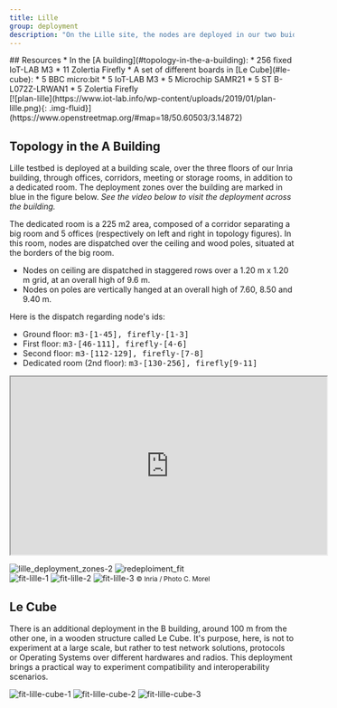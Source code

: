 ```yaml
---
title: Lille
group: deployment
description: "On the Lille site, the nodes are deployed in our two buidlings at Inria Lille – Nord Europe. The most part is spread across the <a href='#topology-in-the-a-building'>A building</a>, usefull for large network and multi-hop experimentations. An additionnal part is deployed in a structure called <a href='#le-cube'>Le Cube</a>, in the B building, with a variety of boards."
---
```


<div class="row">
<div class="col-lg-6" markdown="1">
## Resources
* In the [A building](#topology-in-the-a-building):
    * 256 fixed IoT-LAB M3
    * 11 Zolertia Firefly
* A set of different boards in [Le Cube](#le-cube):
    * 5 BBC micro:bit
    * 5 IoT-LAB M3
    * 5 Microchip SAMR21
    * 5 ST B-L072Z-LRWAN1
    * 5 Zolertia Firefly
</div>
<div class="col-lg-6" markdown="1">
[![plan-lille](https://www.iot-lab.info/wp-content/uploads/2019/01/plan-lille.png){: .img-fluid}](https://www.openstreetmap.org/#map=18/50.60503/3.14872)
</div>
</div>

## Topology in the A Building

Lille testbed is deployed at a building scale, over the three floors of our Inria building, through offices, corridors, meeting or storage rooms, in addition to a dedicated room. The deployment zones over the building are marked in blue in the figure below. _See the video below to visit the deployment across the building._

The dedicated room is a 225 m2 area, composed of a corridor separating a big room and 5 offices (respectively on left and right in topology figures). In this room, nodes are dispatched over the ceiling and wood poles, situated at the borders of the big room.

* Nodes on ceiling are dispatched in staggered rows over a 1.20 m x 1.20 m grid, at an overall high of 9.6 m.
* Nodes on poles are vertically hanged at an overall high of 7.60, 8.50 and 9.40 m.

Here is the dispatch regarding node's ids:

* Ground floor: <tt>m3-[1-45], firefly-[1-3]</tt>
* First floor: <tt>m3-[46-111], firefly-[4-6]</tt>
* Second floor: <tt>m3-[112-129], firefly-[7-8]</tt>
* Dedicated room (2nd floor): <tt>m3-[130-256], firefly[9-11]</tt>


<div class="embed-responsive embed-responsive-16by9">
  <iframe class="embed-responsive-item" width="560" height="315" src="https://www.youtube.com/embed/kh6pTG5wgec" allowfullscreen></iframe>
</div>

![lille_deployment_zones-2](https://www.iot-lab.info/wp-content/uploads/2013/10/lille_deployment_zones-2-300x272.png)
![redeploiment_fit](https://www.iot-lab.info/wp-content/uploads/2013/10/redeploiment_fit-244x300.png)
<br>
![fit-lille-1](https://www.iot-lab.info/wp-content/uploads/2019/01/fit-lille-1-300x200.jpg)
![fit-lille-2](https://www.iot-lab.info/wp-content/uploads/2019/01/fit-lille-2-300x200.jpg)
![fit-lille-3](https://www.iot-lab.info/wp-content/uploads/2019/01/fit-lille-3-300x200.jpg)
<small class="text-muted">© Inria / Photo C. Morel</small>

## Le Cube

There is an additional deployment in the B building, around 100 m from the other one, in a wooden structure called Le Cube. It's purpose, here, is not to experiment at a large scale, but rather to test network solutions, protocols or Operating Systems over different hardwares and radios. This deployment brings a practical way to experiment compatibility and interoperability scenarios.

![fit-lille-cube-1](https://www.iot-lab.info/wp-content/uploads/2019/01/fit-lille-cube-1-300x206.jpg)
![fit-lille-cube-2](https://www.iot-lab.info/wp-content/uploads/2019/01/fit-lille-cube-21-300x200.jpg)
![fit-lille-cube-3](https://www.iot-lab.info/wp-content/uploads/2019/01/fit-lille-cube-3-300x200.jpg)
